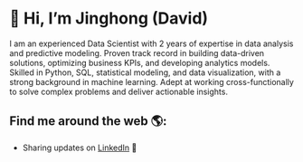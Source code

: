 # 👋 Hi, I’m Jinghong (David)

I am an experienced Data Scientist with 2 years of expertise in data analysis and predictive modeling. Proven track record in building data-driven solutions, optimizing business KPIs, and developing analytics models. Skilled in Python, SQL, statistical modeling, and data visualization, with a strong background in machine learning. Adept at working cross-functionally to solve complex problems and deliver actionable insights.

## Find me around the web 🌎:

- Sharing updates on [LinkedIn](https://www.linkedin.com/in/jinghong-david-he/) 💼

<!---
davidjinghonghe/davidjinghonghe is a ✨ special ✨ repository because its `README.md` (this file) appears on your GitHub profile.
You can click the Preview link to take a look at your changes.
--->
